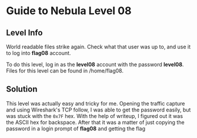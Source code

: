 # Guide to Nebula Level 08


## Level Info
World readable files strike again. Check what that user was up to, and use it to log into **flag08** account.

To do this level, log in as the **level08** account with the password **level08**. Files for this level can be found in /home/flag08.


## Solution
This level was actually easy and tricky for me. Opening the traffic capture and using Wireshark's TCP follow, I was able to get the password easily, but was stuck with the `0x7F` hex.
With the help of writeup, I figured out it was the ASCII hex for backspace. After that it was a matter of just copying the password in a login prompt of **flag08** and getting the flag
